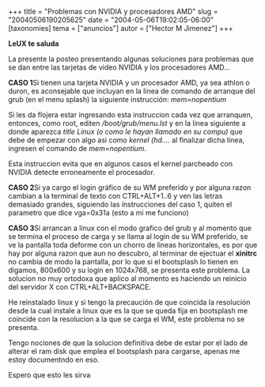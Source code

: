 +++
title = "Problemas con NVIDIA y procesadores AMD"
slug = "20040506190205625"
date = "2004-05-06T19:02:05-06:00"
[taxonomies]
tema = ["anuncios"]
autor = ["Hector M Jimenez"]
+++

**LeUX te saluda**

La presente la posteo presentando algunas soluciones para problemas que
se dan entre las tarjetas de video NVIDIA y los procesadores AMD...

<!-- more -->
**CASO 1**Si tienen una tarjeta NVIDIA y un procesador AMD, ya sea
athlon o duron, es aconsejable que incluyan en la linea de comando de
arranque del grub (en el menu splash) la siguiente instrucción:
*mem=nopentium*

Si les da flojera estar ingresando esta instruccion cada vez que
arranquen, entonces, como root, editen */boot/grub/menu.lst* y en la
linea siguiente a donde aparezca *title Linux (o como le hayan llamado
en su compu)* que debe de empezar con algo asi como *kernel (hd....* al
finalizar dicha linea, ingresen el comando de *mem=nopentium*.

Esta instruccion evita que en algunos casos el kernel parcheado con
NVIDIA detecte erroneamente el procesador.

**CASO 2**Si ya cargo el login gráfico de su WM preferido y por alguna
razon cambian a la terminal de texto con CTRL+ALT+1..6 y ven las letras
demasiado grandes, siguiendo las instrucciones del caso 1, quiten el
parametro que dice vga=0x31a (esto a mi me funciono)

**CASO 3**Si arrancan a linux con el modo grafico del grub y al momento
que se termina el proceso de carga y se llama al login de su WM
preferido, se ve la pantalla toda deforme con un chorro de lineas
horizontales, es por que hay por alguna razon que aun no descubro, al
terminar de ejectuar el **xinitrc** no cambia de modo la pantalla, por
lo que si el bootsplash lo tienen en digamos, 800x600 y su login en
1024x768, se presenta este problema. La solucion no muy ortodoxa que
aplico al momento es haciendo un reinicio del servidor X con
CTRL+ALT+BACKSPACE.

He reinstalado linux y si tengo la precaución de que coincida la
resolución desde la cual instale a linux que es la que se queda fija en
bootsplash me coincide con la resolucion a la que se carga el WM, este
problema no se presenta.

Tengo nociones de que la solucion definitiva debe de estar por el lado
de alterar el ram disk que emplea el bootsplash para cargarse, apenas me
estoy documentndo en eso.

Espero que esto les sirva

